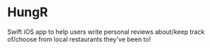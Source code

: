 # HungR
Swift iOS app to help users write personal reviews about/keep track of/choose from local restaurants they've been to!

